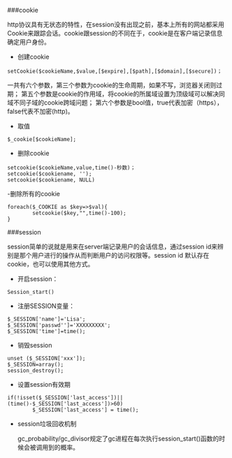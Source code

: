 ###cookie

http协议具有无状态的特性，在session没有出现之前，基本上所有的网站都采用Cookie来跟踪会话。cookie跟session的不同在于，cookie是在客户端记录信息确定用户身份。

- 创建cookie
```
setCookie($cookieName,$value,[$expire],[$path],[$domain],[$secure])；
```
一共有六个参数，第三个参数为cookie的生命周期，如果不写，浏览器关闭则过期；
第五个参数是cookie的作用域，将cookie的所属域设置为顶级域可以解决同域不同子域的cookie跨域问题；
第六个参数是bool值，true代表加密（https），false代表不加密(http)。

- 取值
```
$_cookie[$cookieName];
```
- 删除cookie
```
setcookie($cookieName,value,time()-秒数)；
setcookie($cookiename, '');
setcookie($cookiename, NULL)
```
-删除所有的cookie
```
foreach($_COOKIE as $key=>$val){
        setcookie($key,"",time()-100);
}
```
###session

session简单的说就是用来在server端记录用户的会话信息，通过session id来辨别是那个用户进行的操作从而判断用户的访问权限等。session id 默认存在cookie，也可以使用其他方式。

- 开启session：
```
Session_start()
```
- 注册SESSION变量：
```
$_SESSION['name']='Lisa';   
$_SESSION['passwd'']='XXXXXXXXX';
$_SESSION['time']=time();
```
- 销毁session
```
unset ($_SESSION['xxx']);
$_SESSION=array();
session_destroy();
```
- 设置session有效期
```
if(!isset($_SESSION['last_access'])||(time()-$_SESSION['last_access'])>60)
        $_SESSION['last_access'] = time();
```
- session垃圾回收机制

   gc_probability/gc_divisor规定了gc进程在每次执行session_start()函数的时候会被调用到的概率。
